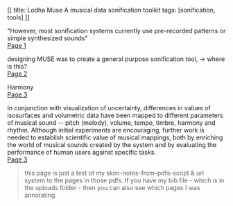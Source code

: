 [[ 
title: Lodha Muse A musical data sonification toolkit 
tags: [sonification, tools]
]]

"However, most sonification systems currently use pre-recorded patterns or simple synthesized sounds"   
[Page 1](sk://lodha1997muse#1)

designing MUSE was to create a general purpose sonification tool, -> where is this?   
[Page 2](sk://lodha1997muse#2)

Harmony   
[Page 3](sk://lodha1997muse#3)

In conjunction with visualization of uncertainty, differences in values of isosurfaces and volumetric data have been mapped to different parameters of musical sound -- pitch (melody), volume, tempo, timbre, harmony and rhythm. Although initial experiments are encouraging, further work is needed to establish scientific value of musical mappings, both by enriching the world of musical sounds created by the system and by evaluating the performance of human users against specific tasks.   
[Page 3](sk://lodha1997muse#3)

> this page is just a test of my skim-notes-from-pdfs-script & url system to the pages in those pdfs. If you have my bib file - which is in the uploads folder - then you can also see which pages I was annotating.
